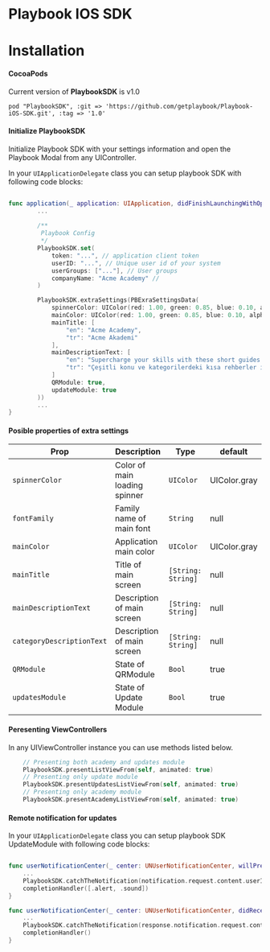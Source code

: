 # Playbook IOS SDK

# Installation

#### CocoaPods

Current version of **PlaybookSDK** is v1.0
```
pod "PlaybookSDK", :git => 'https://github.com/getplaybook/Playbook-iOS-SDK.git', :tag => '1.0'
```

#### Initialize PlaybookSDK

Initialize Playbook SDK with your settings information and open the Playbook Modal from any UIController.

In your `UIApplicationDelegate` class you can setup playbook SDK with following code blocks:

```swift

func application(_ application: UIApplication, didFinishLaunchingWithOptions launchOptions: [UIApplication.LaunchOptionsKey: Any]?) -> Bool {
        ...
        
        /**
         Playbook Config
         */
        PlaybookSDK.set(
            token: "...", // application client token
            userID: "...", // Unique user id of your system
            userGroups: ["..."], // User groups
            companyName: "Acme Academy" // 
        )

        PlaybookSDK.extraSettings(PBExraSettingsData(
            spinnerColor: UIColor(red: 1.00, green: 0.85, blue: 0.10, alpha: 1.00),
            mainColor: UIColor(red: 1.00, green: 0.85, blue: 0.10, alpha: 1.00),
            mainTitle: [
                "en": "Acme Academy",
                "tr": "Acme Akademi"
            ],
            mainDescriptionText: [
                "en": "Supercharge your skills with these short guides in various categories.",
                "tr": "Çeşitli konu ve kategorilerdeki kısa rehberler ile kendini geliştir."
            ]
            QRModule: true,
            updateModule: true
        ))
        ...
}
```

#### Posible properties of extra settings
Prop | Description | Type | default
------ | ------ | ------ | ------
`spinnerColor` | Color of main loading spinner  | `UIColor` | UIColor.gray
`fontFamily` | Family name of main font | `String` | null
`mainColor` | Application main color | `UIColor` | UIColor.gray
`mainTitle` | Title of main screen | `[String: String]` | null
`mainDescriptionText` | Description of main screen | `[String: String]` | null
`categoryDescriptionText` | Description of main screen | `[String: String]` | null
`QRModule` | State of QRModule | `Bool` | true
`updatesModule` | State of Update Module | `Bool` | true

#### Peresenting ViewControllers

In any UIViewController instance you can use methods listed below.

```swift
    // Presenting both academy and updates module
    PlaybookSDK.presentListViewFrom(self, animated: true)
    // Presenting only update module
    PlaybookSDK.presentUpdatesListViewFrom(self, animated: true)
    // Presenting only academy module
    PlaybookSDK.presentAcademyListViewFrom(self, animated: true)
```

#### Remote notification for updates

In your `UIApplicationDelegate` class you can setup playbook SDK UpdateModule with following code blocks:

```swift

func userNotificationCenter(_ center: UNUserNotificationCenter, willPresent notification: UNNotification, withCompletionHandler completionHandler: @escaping (UNNotificationPresentationOptions) -> Void) {
    ...
    PlaybookSDK.catchTheNotification(notification.request.content.userInfo)
    completionHandler([.alert, .sound])
}

func userNotificationCenter(_ center: UNUserNotificationCenter, didReceive response: UNNotificationResponse, withCompletionHandler completionHandler: @escaping () -> Void) {
    ...
    PlaybookSDK.catchTheNotification(response.notification.request.content.userInfo, andOpen: true)
    completionHandler()
}
```

